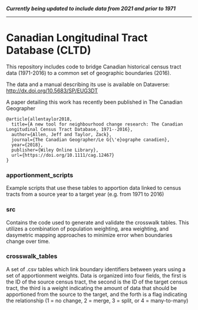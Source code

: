 ***Currently being updated to include data from 2021 and prior to 1971***

---

# Canadian Longitudinal Tract Database (CLTD)

This repository includes code to bridge Canadian historical census tract data (1971-2016) to a common set of geographic boundaries (2016).

The data and a manual describing its use is available on Dataverse: http://dx.doi.org/10.5683/SP/EUG3DT

A paper detailing this work has recently been published in The Canadian Geographer

```
@article{allentaylor2018,
  title={A new tool for neighbourhood change research: The Canadian Longitudinal Census Tract Database, 1971--2016},
  author={Allen, Jeff and Taylor, Zack},
  journal={The Canadian Geographer/Le G{\'e}ographe canadien},
  year={2018},
  publisher={Wiley Online Library},
  url={https://doi.org/10.1111/cag.12467}
}
```


### apportionment_scripts

Example scripts that use these tables to apportion data linked to census tracts from a source year to a target year (e.g. from 1971 to 2016)

### src

Contains the code used to generate and validate the crosswalk tables. This utilizes a combination of population weighting, area weighting, and dasymetric mapping approaches to minimize error when boundaries change over time.

### crosswalk_tables

A set of .csv tables which link boundary identifiers between years using a set of apportionment weights. Data is organized into four fields, the first is the ID of the source census tract, the second is the ID of the target census tract, the third is a weight indicating the amount of data that should be apportioned from the source to the target, and the forth is a flag indicating the relationship (1 = no change, 2 = merge, 3 = split, or 4 = many-to-many)

